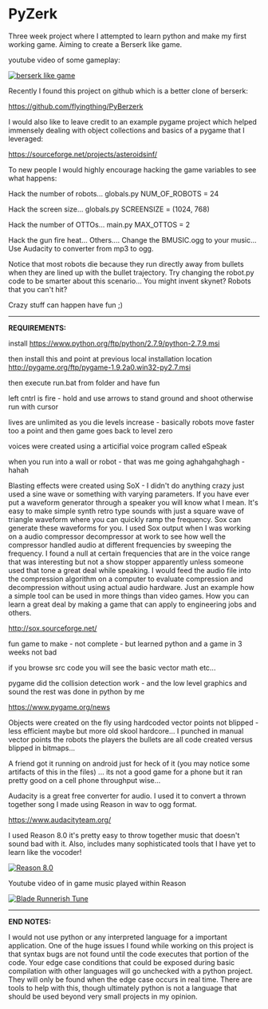 **PyZerk**
===================
Three week project where I attempted to learn python and make my first working game.  Aiming to create a Berserk like game.  

youtube video of some gameplay:

[![berserk like game](https://img.youtube.com/vi/7LbB4dXbi1Q/0.jpg)](https://www.youtube.com/watch?v=7LbB4dXbi1Q "berserk like game uses pygame lib")

<!-- example on how to embed youtube video thumbnail -->
<!-- view youtube webpage source of video search for thumbnail to eventually find video ID -->
<!-- [![Everything Is AWESOME](https://img.youtube.com/vi/StTqXEQ2l-Y/0.jpg)](https://www.youtube.com/watch?v=StTqXEQ2l-Y "Everything Is AWESOME") -->

Recently I found this project on github which is a better clone of berserk: 

https://github.com/flyingthing/PyBerzerk

I would also like to leave credit to an example pygame project which helped immensely dealing 
with object collections and basics of a pygame that I leveraged:

https://sourceforge.net/projects/asteroidsinf/

To new people I would highly encourage hacking the game variables to see what happens:

Hack the number of robots...
globals.py
NUM_OF_ROBOTS = 24

Hack the screen size...
globals.py
SCREENSIZE = (1024, 768)

Hack the number of OTTOs...
main.py
MAX_OTTOS = 2

Hack the gun fire heat... Others....  Change the BMUSIC.ogg to your music...  Use Audacity to converter from mp3 to ogg.

Notice that most robots die because they run directly away from bullets when they are lined up with the bullet trajectory.  Try changing the robot.py code to be smarter about this scenario...  You might invent skynet?  Robots that you can't hit?

Crazy stuff can happen have fun ;)

----------

**REQUIREMENTS:**

install
https://www.python.org/ftp/python/2.7.9/python-2.7.9.msi

then install this and point at previous local installation location
http://pygame.org/ftp/pygame-1.9.2a0.win32-py2.7.msi

then execute run.bat from folder and have fun

left cntrl is fire - hold and use arrows to stand ground and shoot 
otherwise run with cursor

lives are unlimited
as you die levels increase - basically robots move faster too a point and then
game goes back to level zero 

voices were created using a articifial voice program called eSpeak

when you run into a wall or robot - that was me going aghahgahghagh - hahah

Blasting effects were created using SoX - I didn't do anything crazy just used a sine wave or something with varying parameters.  If you have ever put a waveform generator through a speaker you will know what I mean.  It's easy to make simple synth retro type sounds with just a square wave of triangle waveform where you can quickly ramp the frequency.  Sox can generate these waveforms for you.  I used Sox output when I was working on a audio compressor decompressor at work to see how well the compressor handled audio at different frequencies by sweeping the frequency.  I found a null at certain frequencies that are in the voice range that was interesting but not a show stopper apparently unless someone used that tone a great deal while speaking.  I would feed the audio file into the compression algorithm on a computer to evaluate compression and decompression without using actual audio hardware.  Just an example how a simple tool can be used in more things than video games.  How you can learn a great deal by making a game that can apply to engineering jobs and others.

http://sox.sourceforge.net/

fun game to make - not complete - but learned python and a game in 3 weeks not bad 

if you browse src code you will see the basic vector math etc... 

pygame did the collision detection work - and the low level graphics and sound the rest was done
in python by me

https://www.pygame.org/news

Objects were created on the fly using hardcoded vector points
not blipped - less efficient maybe but more old skool hardcore...  I punched in manual
vector points
the robots the players the bullets are all code created versus blipped in bitmaps...

A friend got it running on android just for heck of it (you may notice some artifacts of this in the files) ... its not a good game for a phone but it ran pretty good on a cell phone throughput wise...

Audacity is a great free converter for audio.  I used it to convert a thrown together song I made using Reason in wav to ogg format.

https://www.audacityteam.org/

I used Reason 8.0 it's pretty easy to throw together music that doesn't sound bad with it.  Also, includes many sophisticated tools that I have yet to learn like the vocoder!

[![Reason 8.0](https://img.youtube.com/vi/hl9MNgJAbXc/0.jpg)](https://www.youtube.com/watch?v=hl9MNgJAbXc "Reason 8.0")

Youtube video of in game music played within Reason

[![Blade Runnerish Tune](https://img.youtube.com/vi/neFVcz5PFRA/0.jpg)](https://www.youtube.com/watch?v=neFVcz5PFRA "Blade Runnerish Tune")

----------

**END NOTES:**

I would not use python or any interpreted language for a important application.  One of the huge issues I found while working on this project is that syntax bugs are not found until the code executes that portion of the code.  Your edge case conditions that could be exposed during basic compilation with other languages will go unchecked with a python project.  They will only be found when the edge case occurs in real time.  There are tools to help with this, though ultimately python is not a language that should be used beyond very small projects in my opinion.  
